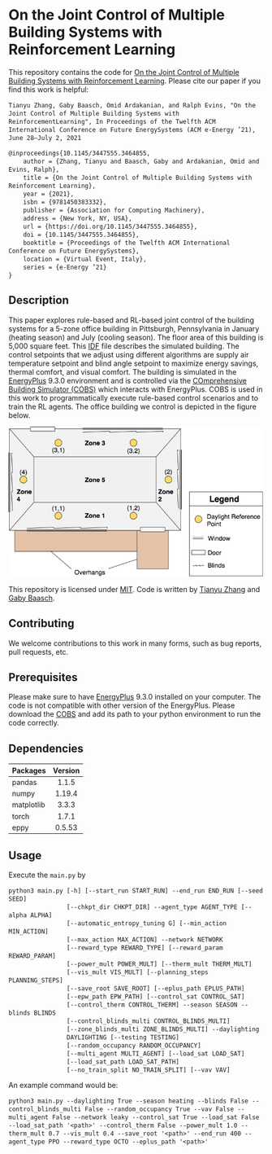 # On the Joint Control of Multiple Building Systems with Reinforcement Learning

This repository contains the code for [On the Joint Control of Multiple Building Systems with Reinforcement Learning](https://doi.org/10.1145/3447555.3464855). Please cite our paper if you find this work is helpful:
```
Tianyu Zhang, Gaby Baasch, Omid Ardakanian, and Ralph Evins, "On the Joint Control of Multiple Building Systems with ReinforcementLearning", In Proceedings of the Twelfth ACM International Conference on Future EnergySystems (ACM e-Energy ’21), June 28–July 2, 2021
```
```
@inproceedings{10.1145/3447555.3464855,
    author = {Zhang, Tianyu and Baasch, Gaby and Ardakanian, Omid and Evins, Ralph},
    title = {On the Joint Control of Multiple Building Systems with Reinforcement Learning},
    year = {2021},
    isbn = {9781450383332},
    publisher = {Association for Computing Machinery},
    address = {New York, NY, USA},
    url = {https://doi.org/10.1145/3447555.3464855},
    doi = {10.1145/3447555.3464855},
    booktitle = {Proceedings of the Twelfth ACM International Conference on Future EnergySystems},
    location = {Virtual Event, Italy},
    series = {e-Energy ’21}
}
```

## Description
This paper explores rule-based and RL-based joint control of the building systems for a 5-zone office building in Pittsburgh, Pennsylvania in January (heating season) and July (cooling season). The floor area of this building is 5,000 square feet. This [IDF](https://github.com/sustainable-computing/COBS-joint-control/blob/master/eplus_files/5Zone_Control_SAT_no_windowcontrol.idf) file describes the simulated building. The control setpoints that we adjust using different algorithms are supply air temperature setpoint and blind angle setpoint to maximize energy savings, thermal comfort, and visual comfort. The building is simulated in the [EnergyPlus](https://energyplus.net/) 9.3.0 environment and is controlled via the [COmprehensive Building Simulator (COBS)](https://github.com/sustainable-computing/COBS) which interacts with EnergyPlus. COBS is used in this work to programmatically execute rule-based control scenarios and to train the RL agents. The office building we control is depicted in the figure below.

![Building layout](building_schematic.png)

This repository is licensed under [MIT](https://github.com/sustainable-computing/COBS-joint-control/blob/master/LICENSE). 
Code is written by [Tianyu Zhang](https://github.com/skyu0221) and [Gaby Baasch](https://github.com/gbaasch).

## Contributing
We welcome contributions to this work in many forms, such as bug reports, pull requests, etc.

## Prerequisites
Please make sure to have [EnergyPlus](https://energyplus.net/) 9.3.0 installed on your computer. The code is not compatible with other version of the EnergyPlus. Please download the [COBS](https://github.com/sustainable-computing/COBS) and add its path to your python environment to run the code correctly.

## Dependencies

| Packages      | Version       |
| ------------- |:-------------:| 
| pandas        | 1.1.5 |
| numpy         | 1.19.4 |
| matplotlib    | 3.3.3 |
| torch  | 1.7.1 |
| eppy | 0.5.53 |

## Usage
Execute the `main.py` by
```
python3 main.py [-h] [--start_run START_RUN] --end_run END_RUN [--seed SEED]
                [--chkpt_dir CHKPT_DIR] --agent_type AGENT_TYPE [--alpha ALPHA]
                [--automatic_entropy_tuning G] [--min_action MIN_ACTION]
                [--max_action MAX_ACTION] --network NETWORK
                [--reward_type REWARD_TYPE] [--reward_param REWARD_PARAM]
                [--power_mult POWER_MULT] [--therm_mult THERM_MULT]
                [--vis_mult VIS_MULT] [--planning_steps PLANNING_STEPS]
                [--save_root SAVE_ROOT] [--eplus_path EPLUS_PATH]
                [--epw_path EPW_PATH] [--control_sat CONTROL_SAT]
                [--control_therm CONTROL_THERM] --season SEASON --blinds BLINDS
                [--control_blinds_multi CONTROL_BLINDS_MULTI]
                [--zone_blinds_multi ZONE_BLINDS_MULTI] --daylighting
                DAYLIGHTING [--testing TESTING]
                [--random_occupancy RANDOM_OCCUPANCY]
                [--multi_agent MULTI_AGENT] [--load_sat LOAD_SAT]
                [--load_sat_path LOAD_SAT_PATH]
                [--no_train_split NO_TRAIN_SPLIT] [--vav VAV]
```

An example command would be:
```
python3 main.py --daylighting True --season heating --blinds False --control_blinds_multi False --random_occupancy True --vav False --multi_agent False --network leaky --control_sat True --load_sat False --load_sat_path '<path>' --control_therm False --power_mult 1.0 --therm_mult 0.7 --vis_mult 0.4 --save_root '<path>' --end_run 400 --agent_type PPO --reward_type OCTO --eplus_path '<path>'
```
